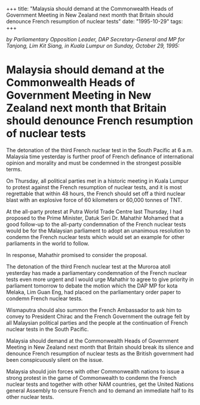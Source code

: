 +++ 
title: "Malaysia should demand at the Commonwealth Heads of Government Meeting in New Zealand next month that Britain should denounce French resumption of nuclear tests"
date: "1995-10-29"
tags:
+++

_by Parliamentary Opposition Leader, DAP Secretary-General and MP for Tanjong, Lim Kit Siang, in Kuala Lumpur on Sunday, October 29, 1995:_

# Malaysia should demand at the Commonwealth Heads of Government Meeting in New Zealand next month that Britain should denounce French resumption of nuclear tests

The detonation of the third French nuclear test in the South Pacific at 6 a.m. Malaysia time yesterday is further proof of French definance of international opinion and morality and must be condemned in the strongest possible terms.</u>

On Thursday, all political parties met in a historic meeting in Kuala Lumpur to protest against the French resumption of nuclear tests, and it is most regrettable that within 48 hours, the French should set off a third nuclear blast with an explosive force of 60 kilometers or 60,000 tonnes of TNT.

At the all-party protest at Putra World Trade Centre last Thursday, I had proposed to the Prime Minister, Datuk Seri Dr. Mahathir Mohamed that a good follow-up to the all-party condemnation of the French nuclear tests would be for the Malaysian parliament to adopt an unanimous resolution to condemn the French nuclear tests which would set an example for other parliaments in the world to follow.

In response, Mahathir promised to consider the proposal.

The detonation of the third French nuclear test at the Muroroa atoll yesterday has made a parliamentary condemnation of the French nuclear tests even more urgent and I would urge Mahathir to agree to give priority in parliament tomorrow to debate the motion which the DAP MP for kota Melaka, Lim Guan Eng, had placed on the parliamentary order paper to condemn French nuclear tests.

Wismaputra should also summon the French Ambassador to ask him to convey to President Chirac and the French Government the outrage felt by all Malaysian political parties and the people at the continuation of French nuclear tests in the South Pacific.

Malaysia should demand at the Commonwealth Heads of Government Meeting in New Zealand next month that Britain should break its silence and denounce French resumption of nuclear tests as the British government had been conspicuously silent on the issue.

Malaysia should join forces with other Commonwealth nations to issue a strong protest in the game of Commonwealth to condemn the French nuclear tests and together with other NAM countries, get the United Nations general Assembly to censure French and to demand an immediate half to its other nuclear tests.

 
